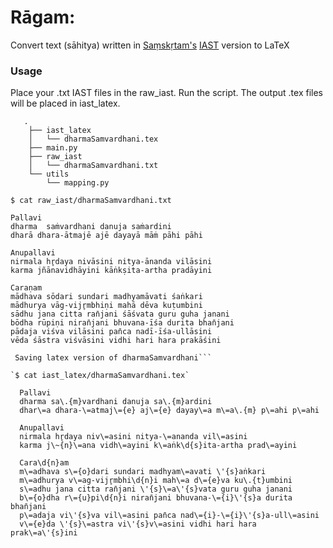 # Rāgam: 
Convert text (sāhitya) written in [Saṃskṛtam's](https://en.wikipedia.org/wiki/Sanskrit "Saṃskṛtam") [IAST](http://https://en.wikipedia.org/wiki/International_Alphabet_of_Sanskrit_Transliteration "IAST") version to LaTeX

### Usage
Place your .txt IAST files in the raw_iast. Run the script. The output .tex files will be placed in iast_latex.
 

       .
        ├── iast_latex
        │   └── dharmaSamvardhani.tex
        ├── main.py
        ├── raw_iast
        │   └── dharmaSamvardhani.txt
        └── utils
            └── mapping.py    

`$ cat raw_iast/dharmaSamvardhani.txt`

    Pallavi 
    dharma  saṁvardhani danuja saṁardini  
    dharā dhara-ātmajē ajē dayayā māṁ pāhi pāhi
    
    Anupallavi  
    nirmala hr̥daya nivāsini nitya-ānanda vilāsini  
    karma jñānavidhāyini kāṅkṣita-artha pradāyini
    
    Caraṇam  
    mādhava sōdari sundari madhyamāvati śaṅkari  
    mādhurya vāg-vijr̥mbhiṇi mahā dēva kuṭumbini  
    sādhu jana citta ran̄jani śāśvata guru guha janani 
    bōdha rūpiṇi niran̄jani bhuvana-īśa durita bhan̄jani 
    pādaja viśva vilāsini pan̄ca nadī-īśa-ullāsini 
    vēda śāstra viśvāsini vidhi hari hara prakāśini

  ```$ python main.py
   Saving latex version of dharmaSamvardhani```

`$ cat iast_latex/dharmaSamvardhani.tex`

    Pallavi  
    dharma sa\.{m}vardhani danuja sa\.{m}ardini 
    dhar\=a dhara-\=atmaj\={e} aj\={e} dayay\=a m\=a\.{m} p\=ahi p\=ahi
    
    Anupallavi  
    nirmala hr̥daya niv\=asini nitya-\=ananda vil\=asini  
    karma j\~{n}\=ana vidh\=ayini k\=aṅk\d{s}ita-artha prad\=ayini
    
    Cara\d{n}am  
    m\=adhava s\={o}dari sundari madhyam\=avati \'{s}aṅkari 
    m\=adhurya v\=ag-vijr̥mbhi\d{n}i mah\=a d\={e}va ku\.{t}umbini 
    s\=adhu jana citta ran̄jani \'{s}\=a\'{s}vata guru guha janani 
    b\={o}dha r\={u}pi\d{n}i niran̄jani bhuvana-\={i}\'{s}a durita bhan̄jani 
    p\=adaja vi\'{s}va vil\=asini pan̄ca nad\={i}-\={i}\'{s}a-ull\=asini 
    v\={e}da \'{s}\=astra vi\'{s}v\=asini vidhi hari hara prak\=a\'{s}ini
